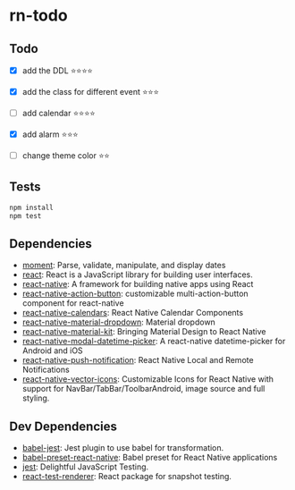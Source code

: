 # rn-todo
## Todo 
- [x] add the DDL :star::star::star::star:
- [x] add the class for different event :star::star::star:
- [ ] add calendar :star::star::star::star:
- [x] add alarm :star::star::star:
- [ ] change theme color :star::star:


## Tests

```sh
npm install
npm test
```

## Dependencies

- [moment](https://github.com/moment/moment): Parse, validate, manipulate, and display dates
- [react](): React is a JavaScript library for building user interfaces.
- [react-native](https://github.com/facebook/react-native): A framework for building native apps using React
- [react-native-action-button](https://github.com/mastermoo/react-native-action-button): customizable multi-action-button component for react-native
- [react-native-calendars](https://github.com/wix/react-native-calendars): React Native Calendar Components
- [react-native-material-dropdown](https://github.com/n4kz/react-native-material-dropdown): Material dropdown
- [react-native-material-kit](https://github.com/xinthink/react-native-material-kit): Bringing Material Design to React Native
- [react-native-modal-datetime-picker](https://github.com/mmazzarolo/react-native-modal-datetime-picker): A react-native datetime-picker for Android and iOS
- [react-native-push-notification](git+ssh://git@github.com:zo0r/react-native-push-notification.git): React Native Local and Remote Notifications
- [react-native-vector-icons](https://github.com/oblador/react-native-vector-icons): Customizable Icons for React Native with support for NavBar/TabBar/ToolbarAndroid, image source and full styling.

## Dev Dependencies

- [babel-jest](https://github.com/facebook/jest): Jest plugin to use babel for transformation.
- [babel-preset-react-native](): Babel preset for React Native applications
- [jest](https://github.com/facebook/jest): Delightful JavaScript Testing.
- [react-test-renderer](): React package for snapshot testing.


